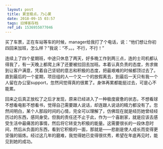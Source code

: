 ```yaml
---
 layout: post
 title: 累至极点，乃心累
 date: 2018-09-15 03:57
 tags: 旧博客存档
 ref_id: 1536955077046
---
```

买了车票，正在车站等车的时候，manager给我打了个电话，说：“他们想让你初四回来加班，怎么样？”我说：“不，。。不行，不行！”

连续上了四个星期班，中途只休息了两天，好多晚工作到两三点，连的士司机都认得我了，有一天晚上都爬上床了还要被拉回去加班。本着认真负责的态度，务求做到让客户满意，凭着自己坚韧的意志和积极的态度，把最艰难的时候都顶过去了。直到最后的一个星期，项目组的人一个又一个的放假离去，到最后一天只有我一个人留在办公室support，忽然间觉得真的很累了。身体再累都能挺过去，可是心不能累。

回来之后真正放松了之后才发现，原来已经进入了一种极度疲惫的状态，不想看球不想看电影不想看书，觉得自己需要跟人说话，却连跟人说话的精力都没有了。忽然间明白，某个人那段时间的心情，完全可以理解了，仿佛现在就是经历她曾经经历过的东西，感同身受。但我的责任还不止于此，作为一个喜剧家，就是应该去感受生活中最痛苦的事情，然后将它转变为积极的能量。这需要很长的一段休息时间，然后从负面的东西，看到它积极的一面，那就是——悲剧是使人成长而变得更坚强的锻炼。经过这几年的磨难，我觉得她已变得很优秀，希望在年底再见时，能见到她的成功。

